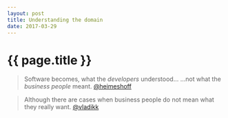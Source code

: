 ```yaml
---
layout: post
title: Understanding the domain
date: 2017-03-29
---
```

# {{ page.title }}

> Software becomes, what the *developers* understood...
>...not what the *business people* meant. [@heimeshoff](https://twitter.com/heimeshoff)

> Although there are cases when business people do not mean what they really want. [@vladikk](https://twitter.com/vladikk)